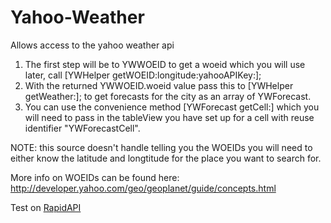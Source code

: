 Yahoo-Weather
=============

Allows access to the yahoo weather api

1. The first step will be to YWWOEID to get a woeid which you will use later, call [YWHelper getWOEID:longitude:yahooAPIKey:];
2. With the returned YWWOEID.woeid value pass this to [YWHelper getWeather:]; to get forecasts for the city as an array of YWForecast.
3. You can use the convenience method [YWForecast getCell:] which you will need to pass in the tableView you have set up for a cell with reuse identifier "YWForecastCell".

NOTE: this source doesn't handle telling you the WOEIDs you will need to either know the latitude and longtitude for the place you want to search for.

More info on WOEIDs can be found here: http://developer.yahoo.com/geo/geoplanet/guide/concepts.html

Test on [RapidAPI](https://rapidapi.com/package/YahooWeatherAPI/functions?utm_source=YahooWeatherGitHub&utm_medium=button)
